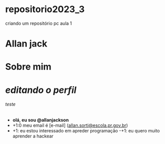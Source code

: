 # repositorio2023_3
criando um repositório pc aula 1
# Allan jack
# Sobre mim 

# *editando o perfil* 
###### teste

- **olá, eu sou @allanjackson**
- +1:0 meu email é [e-mail] (allan.sorti@escola.pr.gov.br)
- +1: eu estou interessado em apreder programação
-+1: eu quero muito aprender a hackear 
